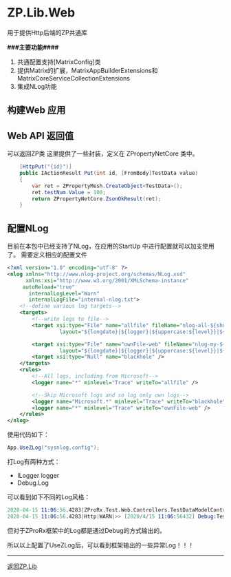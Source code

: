 ﻿# ZP.Lib.Web

用于提供Http后端的ZP共通库

**###主要功能####**

1. 共通配置支持[MatrixConfig]类
2. 提供Matrix的扩展，MatrixAppBuilderExtensions和MatrixCoreServiceCollectionExtensions
3. 集成NLog功能

## 构建Web 应用


## Web API 返回值

可以返回ZP类
这里提供了一些封装，定义在 ZPropertyNetCore 类中。

```csharp
    [HttpPut("{id}")]
    public IActionResult Put(int id, [FromBody]TestData value)
    {
        var ret = ZPropertyMesh.CreateObject<TestData>();
        ret.testNum.Value = 100;
        return ZPropertyNetCore.ZsonOkResult(ret);
    }
```

## 配置NLog
目前在本包中已经支持了NLog，在应用的StartUp 中进行配置就可以加支使用了。
需要定义相应的配置文件

```xml
<?xml version="1.0" encoding="utf-8" ?>
<nlog xmlns="http://www.nlog-project.org/schemas/NLog.xsd"
      xmlns:xsi="http://www.w3.org/2001/XMLSchema-instance"
     autoReload="true"
       internalLogLevel="Warn"
       internalLogFile="internal-nlog.txt">
    <!--define various log targets-->
    <targets>
        <!--write logs to file-->
        <target xsi:type="File" name="allfile" fileName="nlog-all-${shortdate}.log"
                 layout="${longdate}|${logger}|${uppercase:${level}}|${message} ${exception}" />

        <target xsi:type="File" name="ownFile-web" fileName="nlog-my-${shortdate}.log"
                 layout="${longdate}|${logger}|${uppercase:${level}}|${message} ${exception}" />
        <target xsi:type="Null" name="blackhole" />
    </targets>
    <rules>
        <!--All logs, including from Microsoft-->
        <logger name="*" minlevel="Trace" writeTo="allfile" />

        <!--Skip Microsoft logs and so log only own logs-->
        <logger name="Microsoft.*" minlevel="Trace" writeTo="blackhole" final="true" />
        <logger name="*" minlevel="Trace" writeTo="ownFile-web" />
    </rules>
</nlog>
```
使用代码如下：

```csharp
App.UseZLog("sysnlog.config");
```

打Log有两种方式：

- ILogger<XXX> logger
- Debug.Log

可以看到如下不同的Log风格：
```s
2020-04-15 11:06:56.4283|ZProRx.Test.Web.Controllers.TestDataModelController|WARN|Test 
2020-04-15 11:06:56.4283|Http|WARN|>> [2020/4/15 11:06:56432] Debug:Test 
```

但对于ZProRx框架中的Log都是通过Debug的方式输出的。

所以以上配置了UseZLog后，可以看到框架输出的一些异常Log！！！

---

[返回ZP.Lib](../Readme.md)
